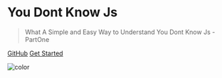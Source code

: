 <!-- ![logo](_media/icon.svg) -->

# You Dont Know Js

> What A Simple and Easy Way to Understand You Dont Know Js - PartOne

[GitHub](https://github.com/biuxbiu)
[Get Started](/base/#YDKJS-One)

![color](#fff)